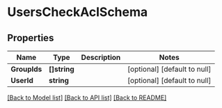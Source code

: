 # UsersCheckAclSchema

## Properties
Name | Type | Description | Notes
------------ | ------------- | ------------- | -------------
**GroupIds** | **[]string** |  | [optional] [default to null]
**UserId** | **string** |  | [optional] [default to null]

[[Back to Model list]](../README.md#documentation-for-models) [[Back to API list]](../README.md#documentation-for-api-endpoints) [[Back to README]](../README.md)


